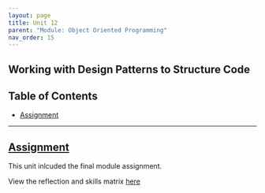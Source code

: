 ```yaml
---
layout: page
title: Unit 12
parent: "Module: Object Oriented Programming"
nav_order: 15
---
```


<h2>Working with Design Patterns to Structure Code</h2>

## Table of Contents
- [Assignment](#assignment)

---
## [Assignment](#assignment)
This unit inlcuded the final module assignment.  

View the reflection and skills matrix [here](/essex-eportfolio/module_oop/assignment3.md/)
